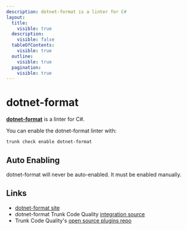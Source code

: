 ```yaml
---
description: dotnet-format is a linter for C#
layout:
  title:
    visible: true
  description:
    visible: false
  tableOfContents:
    visible: true
  outline:
    visible: true
  pagination:
    visible: true
---
```


# dotnet-format

[**dotnet-format**](https://github.com/dotnet/format#readme) is a linter for C#.

You can enable the dotnet-format linter with:

```shell
trunk check enable dotnet-format
```

## Auto Enabling

dotnet-format will never be auto-enabled. It must be enabled manually.

## Links

* [dotnet-format site](https://github.com/dotnet/format#readme)
* dotnet-format Trunk Code Quality [integration source](https://github.com/trunk-io/plugins/tree/main/linters/dotnet-format)
* Trunk Code Quality's [open source plugins repo](https://github.com/trunk-io/plugins/tree/main)
